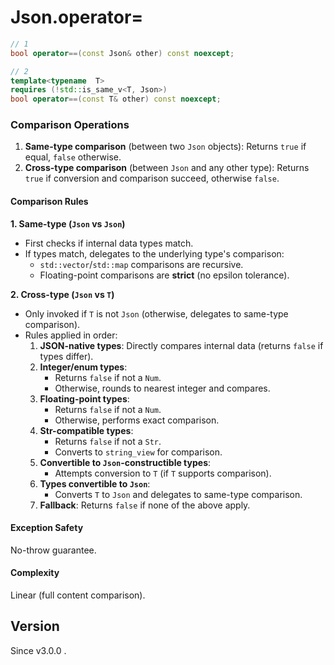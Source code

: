 # **Json.operator=**

```cpp
// 1
bool operator==(const Json& other) const noexcept;

// 2
template<typename  T>
requires (!std::is_same_v<T, Json>)
bool operator==(const T& other) const noexcept;
```

### Comparison Operations

1. **Same-type comparison** (between two `Json` objects): Returns `true` if equal, `false` otherwise.
2. **Cross-type comparison** (between `Json` and any other type): Returns `true` if conversion and comparison succeed, otherwise `false`.

#### Comparison Rules

**1. Same-type (`Json` vs `Json`)**
- First checks if internal data types match.
- If types match, delegates to the underlying type's comparison:
    - `std::vector`/`std::map` comparisons are recursive.
    - Floating-point comparisons are **strict** (no epsilon tolerance).

**2. Cross-type (`Json` vs `T`)**
- Only invoked if `T` is not `Json` (otherwise, delegates to same-type comparison).
- Rules applied in order:
    1. **JSON-native types**: Directly compares internal data (returns `false` if types differ).
    2. **Integer/enum types**:
        - Returns `false` if not a `Num`.
        - Otherwise, rounds to nearest integer and compares.
    3. **Floating-point types**:
        - Returns `false` if not a `Num`.
        - Otherwise, performs exact comparison.
    4. **Str-compatible types**:
        - Returns `false` if not a `Str`.
        - Converts to `string_view` for comparison.
    5. **Convertible to `Json`-constructible types**:
        - Attempts conversion to `T` (if `T` supports comparison).
    6. **Types convertible to `Json`**:
        - Converts `T` to `Json` and delegates to same-type comparison.
    7. **Fallback**: Returns `false` if none of the above apply.

#### Exception Safety
No-throw guarantee.

#### Complexity
Linear (full content comparison).

## Version

Since v3.0.0 .
